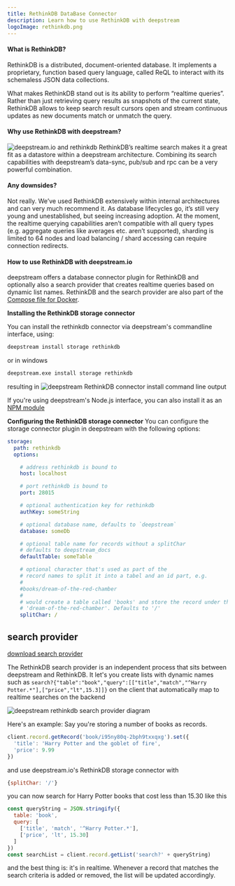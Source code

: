 ```yaml
---
title: RethinkDB DataBase Connector
description: Learn how to use RethinkDB with deepstream
logoImage: rethinkdb.png
---
```


#### What is RethinkDB?
RethinkDB is a distributed, document-oriented database. It implements a proprietary, function based query language, called ReQL to interact with its schemaless JSON data collections.

What makes RethinkDB stand out is its ability to perform “realtime queries”. Rather than just retrieving query results as snapshots of the current state, RethinkDB allows to keep search result cursors open and stream continuous updates as new documents match or unmatch the query.

#### Why use RethinkDB with deepstream?
![deepstream.io and rethinkdb](deepstream-rethinkdb.png)
RethinkDB’s realtime search makes it a great fit as a datastore within a deepstream architecture. Combining its search capabilities with deepstream’s data-sync, pub/sub and rpc can be a very powerful combination.

#### Any downsides?
Not really. We’ve used RethinkDB extensively within internal architectures and can very much recommend it. As database lifecycles go, it’s still very young and unestablished, but seeing increasing adoption. At the moment, the realtime querying capabilities aren’t compatible with all query types (e.g. aggregate queries like averages etc. aren’t supported), sharding is limited to 64 nodes and load balancing / shard accessing can require connection redirects.

#### How to use RethinkDB with deepstream.io
deepstream offers a database connector plugin for RethinkDB and optionally also a search provider that creates realtime queries based on dynamic list names. RethinkDB and the search provider are also part of the [Compose file for Docker](/install/docker-compose/).

**Installing the RethinkDB storage connector**

You can install the rethinkdb connector via deepstream's commandline interface, using:

```bash
deepstream install storage rethinkdb
```

or in windows
```bash
deepstream.exe install storage rethinkdb
```

resulting in
![deepstream RethinkDB connector install command line output](rethinkdb-deepstream-install-console-output.png)

If you're using deepstream's Node.js interface, you can also install it as an [NPM module](https://www.npmjs.com/package/deepstream.io-storage-rethinkdb)

**Configuring the RethinkDB storage connector**
You can configure the storage connector plugin in deepstream with the following options:

```yaml
storage:
  path: rethinkdb
  options:

    # address rethinkdb is bound to
    host: localhost

    # port rethinkdb is bound to
    port: 28015

    # optional authentication key for rethinkdb
    authKey: someString

    # optional database name, defaults to `deepstream`
    database: someDb

    # optional table name for records without a splitChar
    # defaults to deepstream_docs
    defaultTable: someTable

    # optional character that's used as part of the
    # record names to split it into a tabel and an id part, e.g.
    #
    #books/dream-of-the-red-chamber
    #
    # would create a table called 'books' and store the record under the name
    # 'dream-of-the-red-chamber'. Defaults to '/'
    splitChar: /
```

## search provider
<a class="npm-download big" href="https://www.npmjs.com/package/deepstream.io-provider-search-rethinkdb">download search provider</a>

The RethinkDB search provider is an independent process that sits between deepstream and RethinkDB. It let's you create lists with dynamic names such as `search?{"table":"book","query":[["title","match","^Harry Potter.*"],["price","lt",15.3]]}` on the client that automatically map to realtime searches on the backend

![deepstream rethinkdb search provider diagram](deepstream-rethinkdb-search-provider.png)

Here's an example: Say you're storing a number of books as records.

```javascript
client.record.getRecord('book/i95ny80q-2bph9txxqxg').set({
  'title': 'Harry Potter and the goblet of fire',
  'price': 9.99
})
```

and use deepstream.io's RethinkDB storage connector with

```javascript
{splitChar: '/'}
```

you can now search for Harry Potter books that cost less than 15.30 like this

```javascript
const queryString = JSON.stringify({
  table: 'book',
  query: [
    ['title', 'match', '^Harry Potter.*'],
    ['price', 'lt', 15.30]
  ]
})
const searchList = client.record.getList('search?' + queryString)
```

and the best thing is: it's in realtime. Whenever a record that matches the search criteria is added or removed, the list will be updated accordingly.
